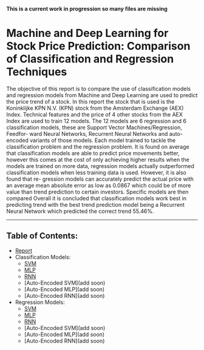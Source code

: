 __This is a current work in progression so many files are missing__

# Machine and Deep Learning for Stock Price Prediction: Comparison of Classification and Regression Techniques

The objective of this report is to compare the use of classification models and regression models from Machine and Deep Learning are used to predict the price trend of a stock. In this report the stock that is used is the Koninklijke KPN N.V. (KPN) stock from the Amsterdam Exchange (AEX) Index. Technical features and the price of 4 other stocks from the AEX Index are used to train 12 models. The 12 models are 6 regression and 6 classification models, these are Support Vector Machines/Regression, Feedfor- ward Neural Networks, Recurrent Neural Networks and auto-encoded variants of those models. Each model trained to tackle the classification problem and the regression problem. It is found on average that classification models are able to predict price movements better, however this comes at the cost of only achieving higher results when the models are trained on more data, regression models actually outperformed classification models when less training data is used. However, it is also found that re- gression models can accurately predict the actual price with an average mean absolute error as low as 0.0867 which could be of more value than trend prediction to certain investors. Specific models are then compared Overall it is concluded that classification models work best in predicting trend with the best trend prediction model being a Recurrent Neural Network which predicted the correct trend 55.46%.

---

## Table of Contents:
* [Report](addlink)
* Classification Models:
    - [SVM](SVM.py)
    - [MLP](MLP%20-%20Classification.py)
    - [RNN](RNN%20-%20Classification.py)
    - [Auto-Encoded SVM](add soon)
    - [Auto-Encoded MLP](add soon)
    - [Auto-Encoded RNN](add soon)
* Regression Models:
    - [SVM](SVR.py)
    - [MLP](MLP%20-%20Regression.py)
    - [RNN](RNN%20-%20Regression.py)
    - [Auto-Encoded SVM](add soon)
    - [Auto-Encoded MLP](add soon)
    - [Auto-Encoded RNN](add soon)
